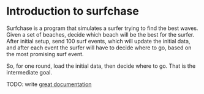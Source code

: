 # Introduction to surfchase

Surfchase is a program that simulates a surfer trying to find the best waves. Given a set of beaches, decide which beach will be the best for the surfer. After initial setup, send 100 surf events, which will update the initial data, and after each event the surfer will have to decide where to go, based on the most promising surf event.

So, for one round, load the initial data, then decide where to go. That is the intermediate goal.

TODO: write [great documentation](http://jacobian.org/writing/what-to-write/)
